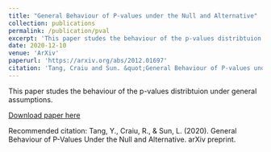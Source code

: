 ```yaml
---
title: "General Behaviour of P-values under the Null and Alternative"
collection: publications
permalink: /publication/pval
excerpt: 'This paper studes the behaviour of the p-values distribtuion under general assumptions.'
date: 2020-12-10
venue: 'ArXiv'
paperurl: 'https://arxiv.org/abs/2012.01697'
citation: 'Tang, Craiu and Sun. &quot;General Behaviour of P-values under the Null and Alternative.&quot; <i>ArXiv</i>.'
---
```

This paper studes the behaviour of the p-values distribtuion under general assumptions.

[Download paper here](http://yanbotang.github.io/files/pval.pdf)

Recommended citation: Tang, Y., Craiu, R., & Sun, L. (2020). General Behaviour of P-Values Under the Null and Alternative. arXiv preprint.
